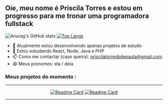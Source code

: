 ## Oie, meu nome é Priscila Torres e estou em progresso para me tronar uma programadora fullstack

![Anurag's GitHub stats](https://github-readme-stats.vercel.app/api?username=PrieTorres&show_icons=true&theme=radical)
[![Top Langs](https://github-readme-stats.vercel.app/api/top-langs/?username=PrieTorres&layout=compact)](https://github.com/anuraghazra/github-readme-stats)

- 🔭 Atualmente estou desenvolvendo apenas projetos de estudo
- 🌱 Estou estudando React, Node, Java e PHP
- 📫 Como me contactar (caso queira): priscilatorresbdepaula@gmail.com
- 😄 Meus pronomes: ela / dela

### Meus projetos do momento :
<hr>
<div align="center">

 [![Readme Card](https://github-readme-stats.vercel.app/api/pin/?username=PrieTorres&repo=Ramen-commerce)](https://github.com/anuraghazra/github-readme-stats)
 [![Readme Card](https://github-readme-stats.vercel.app/api/pin/?username=PrieTorres&repo=Galaxy-Shooter-ofc)](https://github.com/anuraghazra/github-readme-stats)
 
</div>

<hr>


